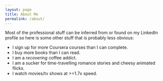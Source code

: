 ```yaml
---
layout: page
title: About Me
permalink: /about/
---
```


Most of the professional stuff can be inferred from or found on my LinkedIn
profile so here is some other stuff that is probably less obvious:

- I sign up for more Coursera courses than I can complete.
- I buy more books than I can read.
- I am a _recovering_ coffee addict.
- I am a sucker for time-travelling romance stories and cheesy animated flicks.
- I watch movies/tv shows at >=1.7x speed.
